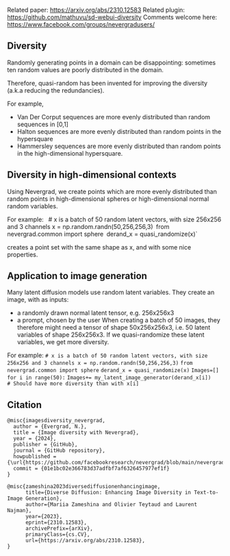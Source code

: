 
Related paper: https://arxiv.org/abs/2310.12583 
Related plugin: https://github.com/mathuvu/sd-webui-diversity 
Comments welcome here: https://www.facebook.com/groups/nevergradusers/
## Diversity

Randomly generating points in a domain can be disappointing: sometimes ten random values are poorly distributed in the domain.

Therefore, quasi-random has been invented for improving the diversity (a.k.a reducing the redundancies).

For example,
- Van Der Corput sequences are more evenly distributed than random sequences in [0,1]
- Halton sequences are more evenly distributed than random points in the hypersquare
- Hammersley sequences are more evenly distributed than random points in the high-dimensional hypersquare.

## Diversity in high-dimensional contexts


Using Nevergrad, we create points which are more evenly distributed than random points in high-dimensional spheres or high-dimensional normal random variables.

For example:
`
`# x is a batch of 50 random latent vectors, with size 256x256 and 3 channels
x = np.random.randn(50,256,256,3)`
`from nevergrad.common import sphere`
`derand_x = quasi_randomize(x)`

creates a point set with the same shape as x, and with some nice properties.

## Application to image generation

Many latent diffusion models use random latent variables.
They create an image, with as inputs:
- a randomly drawn normal latent tensor, e.g. 256x256x3
- a prompt, chosen by the user
When creating a batch of 50 images, they therefore might need a tensor of shape 50x256x256x3, i.e. 50 latent variables of shape 256x256x3.
If we quasi-randomize these latent variables, we get more diversity.

For example:
`# x is a batch of 50 random latent vectors, with size 256x256 and 3 channels
x = np.random.randn(50,256,256,3)`
`from nevergrad.common import sphere`
`derand_x = quasi_randomize(x)`
`Images=[]`
`for i in range(50):`
    `Images+= my_latent_image_generator(derand_x[i])   # Should have more diversity than with x[i]`


## Citation

```
@misc{imagesdiversity_nevergrad,
  author = {Evergrad, N.},
  title = {Image diversity with Nevergrad},
  year = {2024},
  publisher = {GitHub},
  journal = {GitHub repository},
  howpublished = {\url{https://github.com/facebookresearch/nevergrad/blob/main/nevergrad/common/sphere.py}},
  commit = {01e1bc02e366783d37adfbf7af6326457977ef1f}
}

@misc{zameshina2023diversediffusionenhancingimage,
      title={Diverse Diffusion: Enhancing Image Diversity in Text-to-Image Generation}, 
      author={Mariia Zameshina and Olivier Teytaud and Laurent Najman},
      year={2023},
      eprint={2310.12583},
      archivePrefix={arXiv},
      primaryClass={cs.CV},
      url={https://arxiv.org/abs/2310.12583}, 
}

```
